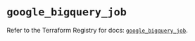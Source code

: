 # `google_bigquery_job`

Refer to the Terraform Registry for docs: [`google_bigquery_job`](https://registry.terraform.io/providers/hashicorp/google/6.4.0/docs/resources/bigquery_job).
